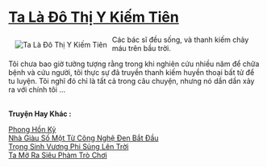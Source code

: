 <a href="https://truyentiki.com/ta-la-do-thi-y-kiem-tien.30815/" title="Ta Là Đô Thị Y Kiếm Tiên"><h1>Ta Là Đô Thị Y Kiếm Tiên</h1></a><div style="display:table"><img align="right" style="float: left; padding: 10px;" src="https://truyentiki.com/a/img/str/src/30815.jpg" alt="Ta Là Đô Thị Y Kiếm Tiên">Các bác sĩ đều sống, và thanh kiếm chảy máu trên bầu trời. <p></p> Tôi chưa bao giờ tưởng tượng rằng trong khi nghiên cứu nhiều năm để chữa bệnh và cứu người, tôi thực sự đã truyền thanh kiếm huyền thoại bất tử để tu luyện. Tôi nghĩ đó chỉ là tất cả trong câu chuyện, nhưng nó dần dần xảy ra với chính tôi ...</div><p><br><b>Truyện Hay Khác :</b></p><a href="https://truyentiki.com/phong-hon-ky.30814/" alt="Phong Hồn Kỷ">Phong Hồn Kỷ</a><br/><a href="https://github.com/nownovels/top500/tree/master/truyenhay/33833/" alt="Nhà Giàu Số Một Từ Công Nghệ Đen Bắt Đầu">Nhà Giàu Số Một Từ Công Nghệ Đen Bắt Đầu</a><br/><a href="https://truyentiki.wordpress.com/2020/06/08/trong-sinh-vuong-phi-sung-len-troi/" alt="Trọng Sinh Vương Phi Sủng Lên Trời">Trọng Sinh Vương Phi Sủng Lên Trời</a><br/><a href="https://github.com/nownovels/top500/tree/master/truyenhay/33614/" alt="Ta Mở Ra Siêu Phàm Trò Chơi">Ta Mở Ra Siêu Phàm Trò Chơi</a><br/>